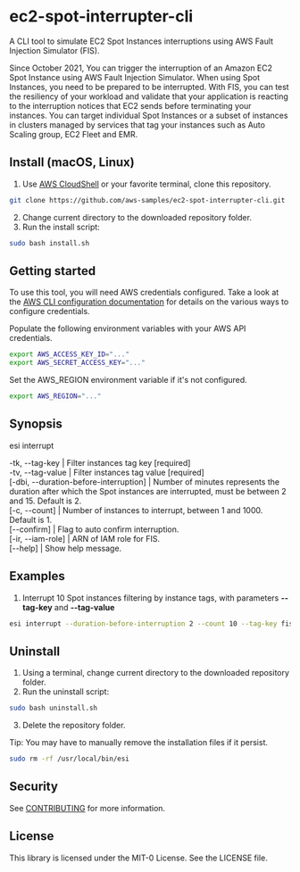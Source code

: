 # ec2-spot-interrupter-cli

A CLI tool to simulate EC2 Spot Instances interruptions using AWS Fault Injection Simulator (FIS).

Since October 2021, You can trigger the interruption of an Amazon EC2 Spot Instance using AWS Fault Injection Simulator. When using Spot Instances, you need to be prepared to be interrupted. With FIS, you can test the resiliency of your workload and validate that your application is reacting to the interruption notices that EC2 sends before terminating your instances. You can target individual Spot Instances or a subset of instances in clusters managed by services that tag your instances such as Auto Scaling group, EC2 Fleet and EMR.

## Install (macOS, Linux)

1. Use [AWS CloudShell](https://aws.amazon.com/cloudshell/) or your favorite terminal, clone this repository.

```bash
git clone https://github.com/aws-samples/ec2-spot-interrupter-cli.git
```

2. Change current directory to the downloaded repository folder.
3. Run the install script:

```bash
sudo bash install.sh
```

## Getting started

To use this tool, you will need AWS credentials configured. Take a look at the [AWS CLI configuration documentation](https://docs.aws.amazon.com/cli/latest/userguide/cli-chap-configure.html#config-settings-and-precedence) for details on the various ways to configure credentials.

Populate the following environment variables with your AWS API credentials.

```bash
export AWS_ACCESS_KEY_ID="..."
export AWS_SECRET_ACCESS_KEY="..."
```

Set the AWS_REGION environment variable if it's not configured.

```bash
export AWS_REGION="..."
```

## Synopsis

esi interrupt

-tk, --tag-key | Filter instances tag key  [required]  
-tv, --tag-value | Filter instances tag value  [required]  
[-dbi, --duration-before-interruption] | Number of minutes represents the duration after which the Spot instances are interrupted, must be between 2 and 15. Default is 2.  
[-c, --count] | Number of instances to interrupt, between 1 and 1000. Default is 1.  
[--confirm] | Flag to auto confirm interruption.  
[-ir, --iam-role] | ARN of IAM role for FIS.  
[--help] | Show help message.

## Examples

1. Interrupt 10 Spot instances filtering by instance tags, with parameters **--tag-key** and **--tag-value**

```bash
esi interrupt --duration-before-interruption 2 --count 10 --tag-key fis --tag-value yes
```

## Uninstall

1. Using a terminal, change current directory to the downloaded repository folder.
2. Run the uninstall script:

```bash
sudo bash uninstall.sh
```

3. Delete the repository folder.

Tip: You may have to manually remove the installation files if it persist.

```bash
sudo rm -rf /usr/local/bin/esi
```

## Security

See [CONTRIBUTING](CONTRIBUTING.md#security-issue-notifications) for more information.

## License

This library is licensed under the MIT-0 License. See the LICENSE file.
